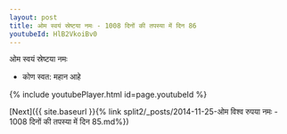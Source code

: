 ```yaml
---
layout: post
title: ओम स्वयं स्रेष्टया नमः - 1008 दिनों की तपस्या में दिन 86
youtubeId: HlB2VkoiBv0
---
```

 
 
 ओम स्वयं स्रेष्टया नमः  
 
 -  कोण स्वत: महान आहे 
 
  
 
  
 
 
 
 
 
 


{% include youtubePlayer.html id=page.youtubeId %}
 
[Next]({{ site.baseurl }}{% link  split2/_posts/2014-11-25-ओम विश्व रुपया नमः - 1008 दिनों की तपस्या में दिन 85.md%})
 
